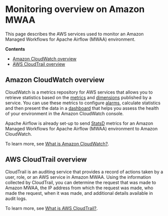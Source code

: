# Monitoring overview on Amazon MWAA<a name="monitoring-overview"></a>

This page describes the AWS services used to monitor an Amazon Managed Workflows for Apache Airflow \(MWAA\) environment\.

**Contents**
+ [Amazon CloudWatch overview](#monitoring-metrics-cw-about)
+ [AWS CloudTrail overview](#monitoring-metrics-ct-about)

## Amazon CloudWatch overview<a name="monitoring-metrics-cw-about"></a>

CloudWatch is a metrics repository for AWS services that allows you to retrieve statistics based on the [metrics](https://docs.aws.amazon.com/AmazonCloudWatch/latest/monitoring/cloudwatch_concepts.html#Metric) and [dimensions](https://docs.aws.amazon.com/AmazonCloudWatch/latest/monitoring/cloudwatch_concepts.html#Dimension) published by a service\. You can use these metrics to configure [alarms](https://docs.aws.amazon.com/AmazonCloudWatch/latest/monitoring/cloudwatch_concepts.html#CloudWatchAlarms), calculate statistics and then present the data in a [dashboard](https://docs.aws.amazon.com/AmazonCloudWatch/latest/monitoring/CloudWatch_Dashboards.html) that helps you assess the health of your environment in the Amazon CloudWatch console\. 

Apache Airflow is already set\-up to send [StatsD](https://github.com/etsy/statsd) metrics for an Amazon Managed Workflows for Apache Airflow \(MWAA\) environment to Amazon CloudWatch\. 

To learn more, see [What is Amazon CloudWatch?](https://docs.aws.amazon.com/AmazonCloudWatch/latest/monitoring/WhatIsCloudWatch.html)\.

## AWS CloudTrail overview<a name="monitoring-metrics-ct-about"></a>

CloudTrail is an auditing service that provides a record of actions taken by a user, role, or an AWS service in Amazon MWAA\. Using the information collected by CloudTrail, you can determine the request that was made to Amazon MWAA, the IP address from which the request was made, who made the request, when it was made, and additional details available in audit logs\.

To learn more, see [What is AWS CloudTrail?](https://docs.aws.amazon.com/awscloudtrail/latest/userguide/cloudtrail-user-guide.html)\.